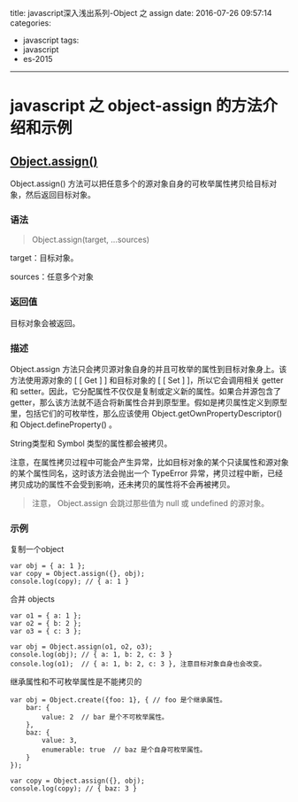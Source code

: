 title: javascript深入浅出系列-Object 之 assign
date: 2016-07-26 09:57:14
categories:
  - javascript
tags:
  - javascript
  - es-2015
---

# javascript 之 object-assign 的方法介绍和示例

## [Object.assign()](https://developer.mozilla.org/zh-CN/docs/Web/JavaScript/Reference/Global_Objects/Object/assign)

Object.assign() 方法可以把任意多个的源对象自身的可枚举属性拷贝给目标对象，然后返回目标对象。

### 语法

> Object.assign(target, ...sources)

target：目标对象。

sources：任意多个对象

### 返回值

目标对象会被返回。

### 描述

Object.assign 方法只会拷贝源对象自身的并且可枚举的属性到目标对象身上。该方法使用源对象的 [ [ Get ] ] 和目标对象的 [ [ Set ] ]，所以它会调用相关 getter 和 setter。因此，它分配属性不仅仅是复制或定义新的属性。如果合并源包含了 getter，那么该方法就不适合将新属性合并到原型里。假如是拷贝属性定义到原型里，包括它们的可枚举性，那么应该使用 Object.getOwnPropertyDescriptor() 和 Object.defineProperty() 。

String类型和 Symbol 类型的属性都会被拷贝。

注意，在属性拷贝过程中可能会产生异常，比如目标对象的某个只读属性和源对象的某个属性同名，这时该方法会抛出一个 TypeError 异常，拷贝过程中断，已经拷贝成功的属性不会受到影响，还未拷贝的属性将不会再被拷贝。

> 注意， Object.assign 会跳过那些值为 null 或 undefined 的源对象。

<!-- more -->

### 示例

复制一个object

```
var obj = { a: 1 };
var copy = Object.assign({}, obj);
console.log(copy); // { a: 1 }
```

合并 objects

```
var o1 = { a: 1 };
var o2 = { b: 2 };
var o3 = { c: 3 };

var obj = Object.assign(o1, o2, o3);
console.log(obj); // { a: 1, b: 2, c: 3 }
console.log(o1);  // { a: 1, b: 2, c: 3 }, 注意目标对象自身也会改变。
```

继承属性和不可枚举属性是不能拷贝的

```
var obj = Object.create({foo: 1}, { // foo 是个继承属性。
    bar: {
        value: 2  // bar 是个不可枚举属性。
    },
    baz: {
        value: 3,
        enumerable: true  // baz 是个自身可枚举属性。
    }
});

var copy = Object.assign({}, obj);
console.log(copy); // { baz: 3 }
```

